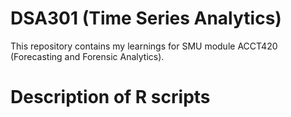# DSA301 (Time Series Analytics)
This repository contains my learnings for SMU module ACCT420 (Forecasting and Forensic Analytics).

# Description of R scripts
